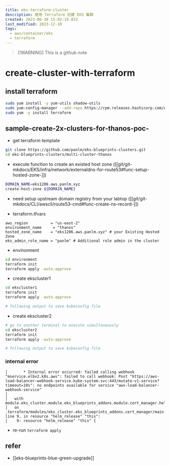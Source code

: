 ```yaml
---
title: eks-terraform-cluster
description: 使用 Terraform 创建 EKS 集群
created: 2023-06-30 15:02:19.833
last_modified: 2023-12-10
tags:
  - aws/container/eks
  - terraform
---
```

> [!WARNING] This is a github note

# create-cluster-with-terraform
## install terraform
```sh
sudo yum install -y yum-utils shadow-utils
sudo yum-config-manager --add-repo https://rpm.releases.hashicorp.com/AmazonLinux/hashicorp.repo
sudo yum -y install terraform
```

## sample-create-2x-clusters-for-thanos-poc-
- get terraform template 
```sh
git clone https://github.com/panlm/eks-blueprints-clusters.git
cd eks-blueprints-clusters/multi-cluster-thanos
```

- execute function to create an existed host zone ([[git/git-mkdocs/EKS/infra/network/externaldns-for-route53#func-setup-hosted-zone-]])
```sh
DOMAIN_NAME=eks1206.aws.panlm.xyz
create-host-zone ${DOMAIN_NAME}
```
- need setup upstream domain registry from your labtop ([[git/git-mkdocs/CLI/awscli/route53-cmd#func-create-ns-record-]])

- terraform.tfvars
```text
aws_region          = "us-east-2"
environment_name     = "thanos"
hosted_zone_name    = "eks1206.aws.panlm.xyz" # your Existing Hosted Zone
eks_admin_role_name = "panlm" # Additional role admin in the cluster 

```

- environment
```sh
cd environment
terraform init
terraform apply -auto-approve
```

- create ekscluster1
```sh
cd ekscluster1
terraform init
terraform apply -auto-approve

# following output to save kubeconfig file
```

- create ekscluster2
```sh
# go to another terminal to execute simultaneously
cd ekscluster2
terraform init
terraform apply -auto-approve

# following output to save kubeconfig file
```

### internal error
```error
│       * Internal error occurred: failed calling webhook "mservice.elbv2.k8s.aws": failed to call webhook: Post "https://aws-load-balancer-webhook-service.kube-system.svc:443/mutate-v1-service?timeout=10s": no endpoints available for service "aws-load-balancer-webhook-service"
│ 
│   with module.eks_cluster.module.eks_blueprints_addons.module.cert_manager.helm_release.this[0],
│   on .terraform/modules/eks_cluster.eks_blueprints_addons.cert_manager/main.tf line 9, in resource "helm_release" "this":
│    9: resource "helm_release" "this" {

```

- re-run `terraform apply`


## refer
- [[eks-blueprints-blue-green-upgrade]]




